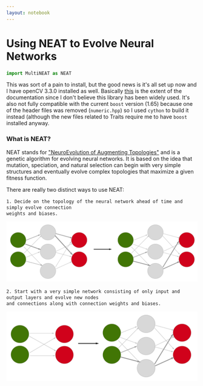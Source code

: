```yaml
---
layout: notebook
---
```


# Using NEAT to Evolve Neural Networks


```python
import MultiNEAT as NEAT
```

This was sort of a pain to install, but the good news is it's all set up now and I have openCV 3.3.0 installed as well.  Basically [this](http://multineat.com/docs.html) is the extent of the documentation since I don't believe this library has been widely used.  It's also not fully compatible with the current `boost` version (1.65) because one of the header files was removed (`numeric.hpp`) so I used `cython` to build it instead (although the new files related to Traits require me to have `boost` installed anyway.

### What is NEAT?

NEAT stands for ["NeuroEvolution of Augmenting Topologies"](https://en.wikipedia.org/wiki/Neuroevolution_of_augmenting_topologies) and is a genetic algorithm for evolving neural networks.  It is based on the idea that mutation, speciation, and natural selection can begin with very simple structures and eventually evolve complex topologies that maximize a given fitness function.

There are really two distinct ways to use NEAT:

    1. Decide on the topology of the neural network ahead of time and simply evolve connection
    weights and biases.

![png](assets/PreDetermTopo.png)

    2. Start with a very simple network consisting of only input and output layers and evolve new nodes
    and connections along with connection weights and biases.

![png](assets/EvolvedTopo.png)
